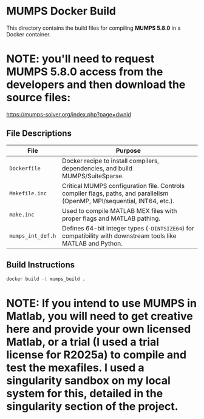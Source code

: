 # MUMPS Docker Build

This directory contains the build files for compiling **MUMPS 5.8.0** in a Docker container.
# NOTE: you'll need to request MUMPS 5.8.0 access from the developers and then download the source files:
https://mumps-solver.org/index.php?page=dwnld

## File Descriptions

| File                | Purpose |
|---------------------|---------|
| `Dockerfile`        | Docker recipe to install compilers, dependencies, and build MUMPS/SuiteSparse. |
| `Makefile.inc`      | Critical MUMPS configuration file. Controls compiler flags, paths, and parallelism (OpenMP, MPI/sequential, INT64, etc.). |
| `make.inc`          | Used to compile MATLAB MEX files with proper flags and MATLAB pathing. |
| `mumps_int_def.h`   | Defines 64-bit integer types (`-DINTSIZE64`) for compatibility with downstream tools like MATLAB and Python. |

## Build Instructions

```bash
docker build -t mumps_build .
```

# NOTE: If you intend to use MUMPS in Matlab, you will need to get creative here and provide your own licensed Matlab, or a trial (I used a trial license for R2025a) to compile and test the mexafiles. I used a singularity sandbox on my local system for this, detailed in the singularity section of the project.
